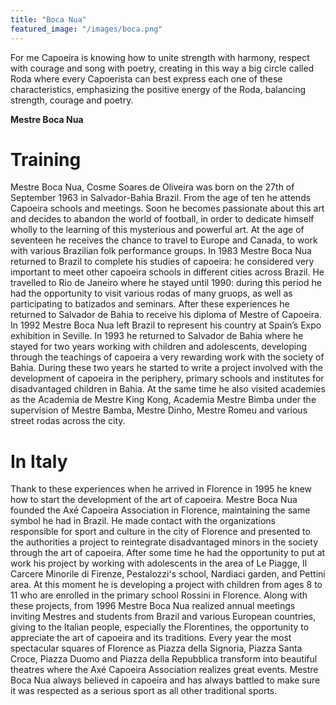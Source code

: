 ```yaml
---
title: "Boca Nua"
featured_image: "/images/boca.png"
---
```


For me Capoeira is knowing how to unite
strength with harmony, respect with courage and song
with poetry, creating in this way a big circle called Roda where
every Capoerista can best express each one of these characteristics, emphasizing the positive energy of the Roda, balancing strength, courage and poetry.

**Mestre Boca Nua**


# Training

Mestre Boca Nua, Cosme Soares de Oliveira was born on the 27th of September 1963 in Salvador-Bahia Brazil.
From the age of ten he attends Capoeira schools and meetings.
Soon he becomes passionate about this art and decides to abandon the world of football, in order to dedicate himself wholly to the learning of this mysterious and powerful art.
At the age of seventeen he receives the chance to travel to Europe and Canada, to work with various Brazilian folk performance groups.
In 1983 Mestre Boca Nua returned to Brazil to complete his studies of capoeira: he considered very important to meet other capoeira schools in different cities across Brazil. He travelled to Rio de Janeiro where he stayed until 1990: during this period he had the opportunity to visit various rodas of many gruops, as well as participating to batizados and seminars. After these experiences he returned to Salvador de Bahia to receive his diploma of Mestre of Capoeira.
In 1992 Mestre Boca Nua left Brazil to represent his country at Spain’s Expo exhibition in Seville. In 1993 he returned to Salvador de Bahia where he stayed for two years working with children and adolescents, developing through the teachings of capoeira a very rewarding work with the society of Bahia.
During these two years he started to write a project involved with the development of capoeira in the periphery, primary schools and institutes for disadvantaged children in Bahia. At the same time he also visited academies as the Academia de Mestre King Kong, Academia Mestre Bimba under the supervision of Mestre Bamba, Mestre Dinho, Mestre Romeu and various street rodas across the city.


# In Italy

Thank to these experiences when he arrived in Florence in 1995 he knew how to start the development of the art of capoeira.
Mestre Boca Nua founded the Axé Capoeira Association in Florence, maintaining the same symbol he had in Brazil. He made contact with the organizations responsible for sport and culture in the city of Florence and presented to the authorities a project to reintegrate disadvantaged minors in the society through the art of capoeira. After some time he had the opportunity to put at work his project by working with adolescents in the area of Le Piagge, Il Carcere Minorile di Firenze, Pestalozzi's school, Nardiaci garden, and Pettini area. At this moment he is developing a project with children from ages 8 to 11 who are enrolled in the primary school Rossini in Florence.
Along with these projects, from 1996 Mestre Boca Nua realized annual meetings inviting Mestres and students from Brazil and various European countries, giving to the Italian people, especially the Florentines, the opportunity to appreciate the art of capoeira and its traditions. Every year the most spectacular squares of Florence as Piazza della Signoria, Piazza Santa Croce, Piazza Duomo and Piazza della Repubblica transform into beautiful theatres where the Axé Capoeira Association realizes great events.
Mestre Boca Nua always believed in capoeira and has always battled to make sure it was respected as a serious sport as all other traditional sports.

